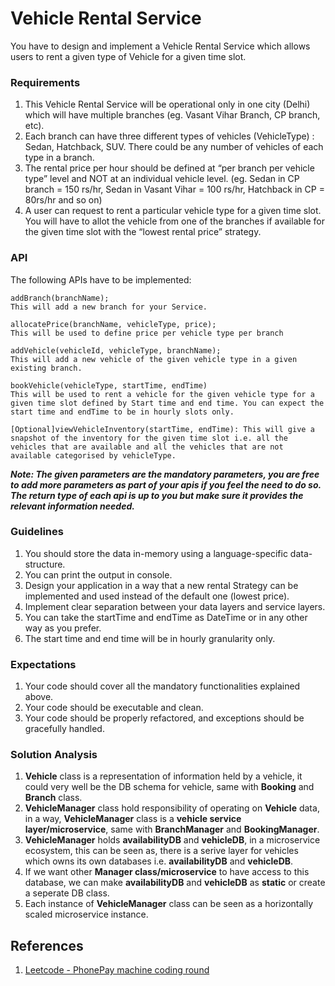 # Vehicle Rental Service

You have to design and implement a Vehicle Rental Service which allows users to rent a given type of Vehicle for a given time slot.

### Requirements

1. This Vehicle Rental Service will be operational only in one city (Delhi) which will have multiple branches (eg. Vasant Vihar Branch, CP branch, etc).
2. Each branch can have three different types of vehicles (VehicleType) : Sedan, Hatchback, SUV. There could be any number of vehicles of each type in a branch.
3. The rental price per hour should be defined at “per branch per vehicle type” level and NOT at an individual vehicle level. (eg. Sedan in CP branch = 150 rs/hr, Sedan in Vasant Vihar = 100 rs/hr, Hatchback in CP = 80rs/hr and so on)
4. A user can request to rent a particular vehicle type for a given time slot. You will have to allot the vehicle from one of the branches if available for the given time slot with the “lowest rental price” strategy.

### API

The following APIs have to be implemented:

```
addBranch(branchName);
This will add a new branch for your Service.

allocatePrice(branchName, vehicleType, price);
This will be used to define price per vehicle type per branch

addVehicle(vehicleId, vehicleType, branchName);
This will add a new vehicle of the given vehicle type in a given existing branch.

bookVehicle(vehicleType, startTime, endTime)
This will be used to rent a vehicle for the given vehicle type for a given time slot defined by Start time and end time. You can expect the start time and endTime to be in hourly slots only.

[Optional]viewVehicleInventory(startTime, endTime): This will give a snapshot of the inventory for the given time slot i.e. all the vehicles that are available and all the vehicles that are not available categorised by vehicleType.
```

**_Note: The given parameters are the mandatory parameters, you are free to add more parameters as part of your apis if you feel the need to do so. The return type of each api is up to you but make sure it provides the relevant information needed._**

### Guidelines

1. You should store the data in-memory using a language-specific data-structure.
2. You can print the output in console.
3. Design your application in a way that a new rental Strategy can be implemented and used instead of the default one (lowest price).
4. Implement clear separation between your data layers and service layers.
5. You can take the startTime and endTime as DateTime or in any other way as you prefer.
6. The start time and end time will be in hourly granularity only.

### Expectations

1. Your code should cover all the mandatory functionalities explained above.
2. Your code should be executable and clean.
3. Your code should be properly refactored, and exceptions should be gracefully handled.

### Solution Analysis

1. **Vehicle** class is a representation of information held by a vehicle, it could very well be the DB schema for vehicle, same with **Booking** and **Branch** class.
2. **VehicleManager** class hold responsibility of operating on **Vehicle** data, in a way, **VehicleManager** class is a **vehicle service layer/microservice**, same with **BranchManager** and **BookingManager**.
3. **VehicleManager** holds **availabilityDB** and **vehicleDB**, in a microservice ecosystem, this can be seen as, there is a serive layer for vehicles which owns its own databases i.e. **availabilityDB** and **vehicleDB**.
4. If we want other **Manager class/microservice** to have access to this database, we can make **availabilityDB** and **vehicleDB** as **static** or create a seperate DB class.
5. Each instance of **VehicleManager** class can be seen as a horizontally scaled microservice instance.

## References

1. [Leetcode - PhonePay machine coding round](https://leetcode.com/discuss/interview-question/1750542/PhonePe-or-Machine-Coding-or-Not-Selected)
